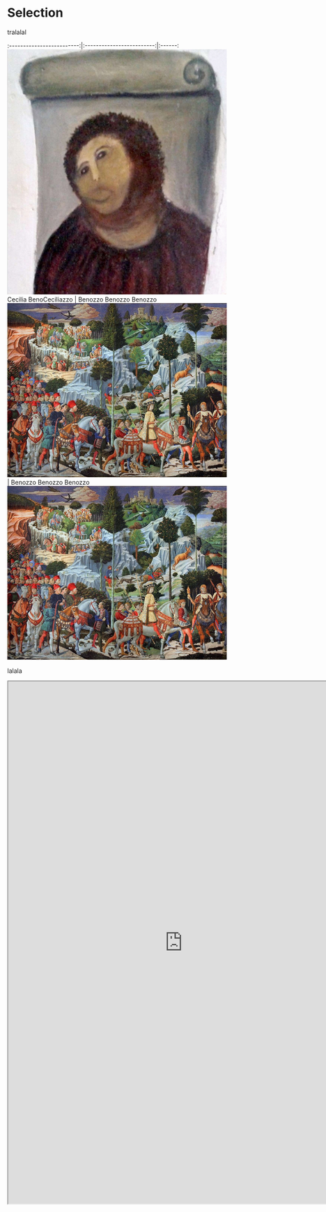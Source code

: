 # Selection


tralalal


:-------------------------:|:-------------------------:|:------:
![](content/2020/Cecilia.jpg) Cecilia BenoCeciliazzo  |  Benozzo Benozzo Benozzo ![](content/2020/Benozzo.jpg) |  Benozzo Benozzo Benozzo ![](content/2020/Benozzo.jpg)


lalala



<iframe src="https://homepage.tudelft.nl/w3s80/VCD/index.html" width="800" height="1200"></iframe>